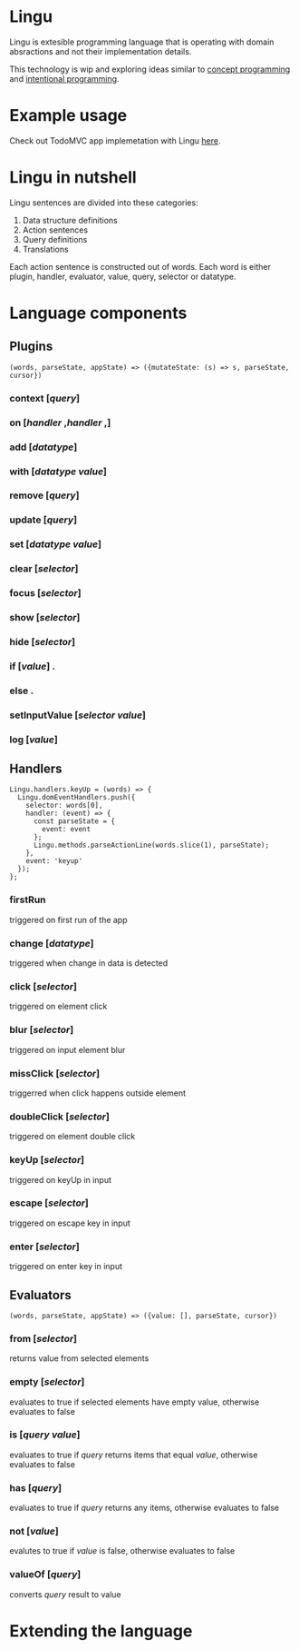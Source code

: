 # Lingu

Lingu is extesible programming language that is operating with domain absractions and not their implementation details.

This technology is wip and exploring ideas similar to [concept programming](https://en.wikipedia.org/wiki/Concept_programming)
and [intentional programming](https://en.wikipedia.org/wiki/Intentional_programming).

# Example usage

Check out TodoMVC app implemetation with Lingu [here](https://github.com/tautvilas/lingu/tree/master/todomvc).

# Lingu in nutshell

Lingu sentences are divided into these categories:

1. Data structure definitions
2. Action sentences
3. Query definitions
4. Translations

Each action sentence is constructed out of words. Each word is either plugin, handler, evaluator, value, query, selector or datatype.

# Language components

## Plugins

```(words, parseState, appState) => ({mutateState: (s) => s, parseState, cursor})```

### context [*query*]
### on [*handler* ,*handler* ,]
### add [*datatype*]
### with [*datatype* *value*]
### remove [*query*]
### update [*query*]
### set [*datatype* *value*]
### clear [*selector*]
### focus [*selector*]
### show [*selector*]
### hide [*selector*]
### if [*value*] . 
### else .
### setInputValue [*selector* *value*]
### log [*value*]

## Handlers

```
Lingu.handlers.keyUp = (words) => {
  Lingu.domEventHandlers.push({
    selector: words[0],
    handler: (event) => {
      const parseState = {
        event: event
      };
      Lingu.methods.parseActionLine(words.slice(1), parseState);
    },
    event: 'keyup'
  });
};
```

### firstRun

triggered on first run of the app

### change [*datatype*]

triggered when change in data is detected

### click [*selector*]

triggered on element click

### blur [*selector*]

triggered on input element blur

### missClick [*selector*]

triggerred when click happens outside element

### doubleClick [*selector*]

triggered on element double click

### keyUp [*selector*]

triggered on keyUp in input

### escape [*selector*]

triggered on escape key in input

### enter [*selector*]

triggered on enter key in input

## Evaluators

```(words, parseState, appState) => ({value: [], parseState, cursor})```

### from [*selector*]

returns value from selected elements

### empty [*selector*]

evaluates to true if selected elements have empty value, otherwise evaluates to false

### is [*query* *value*]

evaluates to true if *query* returns items that equal *value*, otherwise evaluates to false

### has [*query*]

evaluates to true if *query* returns any items, otherwise evaluates to false

### not [*value*]

evalutes to true if *value* is false, otherwise evaluates to false

### valueOf [*query*]

converts *query* result to value

# Extending the language
